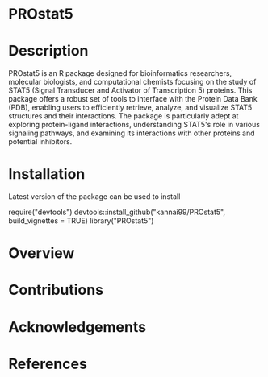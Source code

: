 # PROstat5

# Description

PROstat5 is an R package designed for bioinformatics researchers, molecular biologists, and computational chemists focusing on the study of STAT5 (Signal Transducer and Activator of Transcription 5) proteins. This package offers a robust set of tools to interface with the Protein Data Bank (PDB), enabling users to efficiently retrieve, analyze, and visualize STAT5 structures and their interactions. The package is particularly adept at exploring protein-ligand interactions, understanding STAT5's role in various signaling pathways, and examining its interactions with other proteins and potential inhibitors.

# Installation
Latest version of the package can be used to install

require("devtools")
devtools::install_github("kannai99/PROstat5", build_vignettes = TRUE)
library("PROstat5")

# Overview

# Contributions

# Acknowledgements

# References
